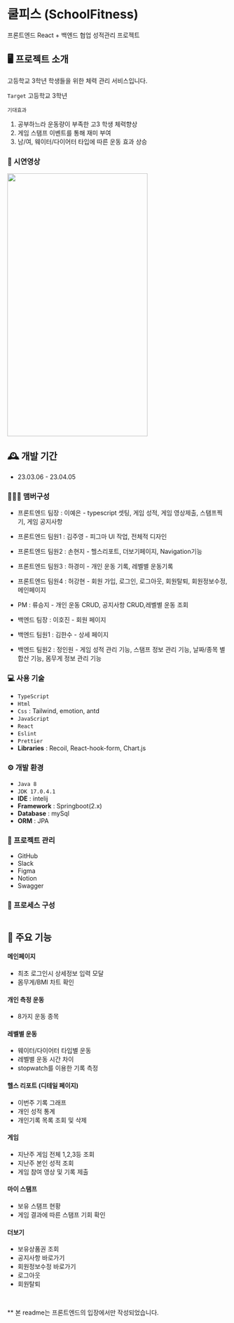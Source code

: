 # 쿨피스 (SchoolFitness) 

프론트엔드 React + 백엔드 협업 성적관리 프로젝트

## 🖥️ 프로젝트 소개
고등학교 3학년 학생들을 위한 체력 관리 서비스입니다.

`Target` 
고등학교 3학년

`기대효과`
1. 공부하느라 운동량이 부족한 고3 학생 체력향상
2. 게임 스탬프 이벤트를 통해 재미 부여
3. 남/여, 웨이터/다이어터 타입에 따른 운동 효과 상승

### 🎥 시연영상

<img src="https://user-images.githubusercontent.com/118712262/230522828-9001733c-3dd5-4dfa-addd-b98360e7f02c.mp4" width="320" height="600"/>

## 🕰️ 개발 기간

- 23.03.06 - 23.04.05

### 🧑‍🤝‍🧑 맴버구성

- 프론트엔드 팀장 : 이예은 - typescript 셋팅, 게임 성적, 게임 영상제출, 스탬프찍기, 게임 공지사항
- 프론트엔드 팀원1 : 김주영 - 피그마 UI 작업, 전체적 디자인 
- 프론트엔드 팀원2 : 손현지 - 헬스리포트, 더보기페이지, Navigation기능
- 프론트엔드 팀원3 : 하경미 - 개인 운동 기록, 레벨별 운동기록 
- 프론트엔드 팀원4 : 허강현 - 회원 가입, 로그인, 로그아웃, 회원탈퇴, 회원정보수정, 메인페이지 

- PM : 류승지 - 개인 운동 CRUD, 공지사항 CRUD,레벨별 운동 조회
- 백엔드 팀장 : 이호진 - 회원 페이지
- 백엔드 팀원1 : 김한수 - 상세 페이지
- 백엔드 팀원2 : 정인원 - 게임 성적 관리 기능, 스탬프 정보 관리 기능, 날짜/종목 별 합산 기능, 몸무게 정보 관리 기능

### 💻 사용 기술

- `TypeScript`
- `Html`
- `Css` : Tailwind, emotion, antd 
- `JavaScript`
- `React`
- `Eslint`
- `Prettier`
- **Libraries** : Recoil, React-hook-form, Chart.js

### ⚙️ 개발 환경
 
- `Java 8`
- `JDK 17.0.4.1`
- **IDE** : intelij
- **Framework** : Springboot(2.x)
- **Database** : mySql
- **ORM** : JPA

### 📅 프로젝트 관리

- GitHub
- Slack
- Figma
- Notion
- Swagger

### 🎨 프로세스 구성
<img src="https://user-images.githubusercontent.com/118712262/230808739-8b5ee38a-621d-415f-99ff-257235010272.png" alt=""/>

## 📌 주요 기능

#### 메인페이지

- 최초 로그인시 상세정보 입력 모달
- 몸무게/BMI 차트 확인

#### 개인 측정 운동

- 8가지 운동 종목 

#### 레벨별 운동

- 웨이터/다이어터 타입별 운동 
- 레벨별 운동 시간 차이
- stopwatch를 이용한 기록 측정

#### 헬스 리포트 (디테일 페이지)

- 이번주 기록 그래프
- 개인 성적 통계
- 개인기록 목록 조회 및 삭제

#### 게임

- 지난주 게임 전체 1,2,3등 조회
- 지난주 본인 성적 조회
- 게임 참여 영상 및 기록 제출

#### 마이 스탬프

- 보유 스탬프 현황
- 게임 결과에 따른 스탬프 기회 확인

#### 더보기
- 보유상품권 조회
- 공지사항 바로가기
- 회원정보수정 바로가기
- 로그아웃
- 회원탈퇴

<br/>

** 본 readme는 프론트엔드의 입장에서만 작성되었습니다. 
